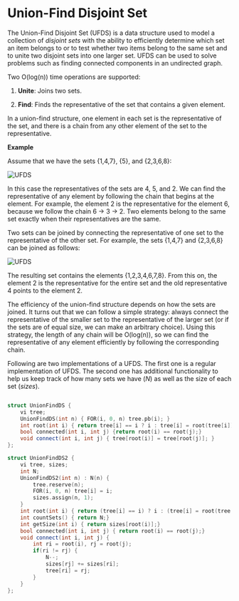 # Union-Find Disjoint Set

The Union-Find Disjoint Set (UFDS) is a data structure used to model a collection of _disjoint sets_ with the ability to efficiently determine which set an item belongs to or to test whether two items belong to the same set and to unite two disjoint sets into one larger set. UFDS can be used to solve problems such as finding connected components in an undirected graph.

Two O(log(n)) time operations are supported:

1) **Unite**: Joins two sets.

2) **Find**: Finds the representative of the set that contains a given element.

In a union-find structure, one element in each set is the representative of the set, and there is a chain from any other element of the set to the representative.

**Example**

Assume that we have the sets {1,4,7}, {5}, and {2,3,6,8}:

![UFDS](https://i.imgur.com/GM4LddW.png)

In this case the representatives of the sets are 4, 5, and 2. We can find the representative of any element by following the chain that begins at the element. For example, the element 2 is the representative for the element 6, because we follow the chain 6 → 3 → 2. Two elements belong to the same set exactly when their representatives are the same.

Two sets can be joined by connecting the representative of one set to the representative of the other set. For example, the sets {1,4,7} and {2,3,6,8} can be joined as follows:

![UFDS](https://i.imgur.com/9gz5Gio.png)

The resulting set contains the elements {1,2,3,4,6,7,8}. From this on, the element 2 is the representative for the entire set and the old representative 4 points to the element 2.

The efficiency of the union-find structure depends on how the sets are joined. It turns out that we can follow a simple strategy: always connect the representative of the smaller set to the representative of the larger set (or if the sets are of equal size, we can make an arbitrary choice). Using this strategy, the length of any chain will be O(log(n)), so we can find the representative of any element efficiently by following the corresponding chain.

Following are two implementations of a UFDS. The first one is a regular implementation of UFDS. The second one has additional functionality to help us keep track of how many sets we have (_N_) as well as the size of each set (_sizes_).

```cpp

struct UnionFindDS {
	vi tree;
	UnionFindDS(int n) { FOR(i, 0, n) tree.pb(i); }
	int root(int i) { return tree[i] == i ? i : tree[i] = root(tree[i]); }
	bool connected(int i, int j) {return root(i) == root(j);}
	void connect(int i, int j) { tree[root(i)] = tree[root(j)]; }
};

struct UnionFindDS2 {
	vi tree, sizes;
	int N;
	UnionFindDS2(int n) : N(n) {
		tree.reserve(n);
		FOR(i, 0, n) tree[i] = i;
		sizes.assign(n, 1);
	}
	int root(int i) { return (tree[i] == i) ? i : (tree[i] = root(tree[i]));}
	int countSets() { return N;}
	int getSize(int i) { return sizes[root(i)];}
	bool connected(int i, int j) { return root(i) == root(j);}
	void connect(int i, int j) {
		int ri = root(i), rj = root(j);
		if(ri != rj) {
			N--;
			sizes[rj] += sizes[ri];
			tree[ri] = rj;
		}
	}
};

```

